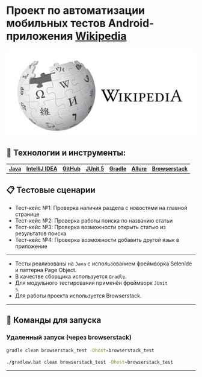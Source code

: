 # Проект по автоматизации мобильных тестов Android-приложения [Wikipedia](https://ru.wikipedia.org) 

![](media/WIKIPEDIA.jpg)

## 🔨 Технологии и инструменты:
<table>
  <tr>
    <th><a href="https://www.oracle.com/java/" target="_blank">Java</a></th>
    <th><a href="https://www.jetbrains.com/idea/" target="_blank">IntelliJ IDEA</a></th>
    <th><a href="https://github.com/" target="_blank">GitHub</a></th>
    <th><a href="https://junit.org/junit5/" target="_blank">JUnit 5</a></th>
    <th><a href="https://gradle.org/" target="_blank">Gradle</a></th>
    <th><a href="https://qameta.io/" target="_blank">Allure</a></th>
    <th><a href="https://www.browserstack.com/" target="_blank">Browserstack</a></th>
  </tr>
</table>

## :clipboard: Тестовые сценарии
- Тест-кейс №1: Проверка наличия раздела с новостями на главной странице
- Тест-кейс №2: Проверка работы поиска по названию статьи
- Тест-кейс №3: Проверка возможности открыть статью из результатов поиска
- Тест-кейс №4: Проверка возможности добавить другой язык в приложение
---
- Тесты реализованы на <code>Java</code> с использованием фреймворка Selenide и паттерна Page Object.
- В качестве сборщика используется <code>Gradle</code>.
- Для модульного тестирования применён фреймворк <code>JUnit 5</code>.
- Для работы проекта используется Browserstack.
---
## :rocket: Команды для запуска
### Удаленный запуск (через browserstack)
```bash
gradle clean browserstack_test -Dhost=browserstack_test
```

```bash
./gradlew.bat clean browserstack_test -Dhost=browserstack_test 
```
---
